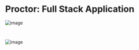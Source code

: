 # Proctor: Full Stack Application
![image](https://github.com/user-attachments/assets/480b34a6-c280-4cd0-a932-56581cd03d6e)

<br>

![image](https://github.com/user-attachments/assets/06d8bd7d-ab98-490a-a32c-e40da171ca0b)

